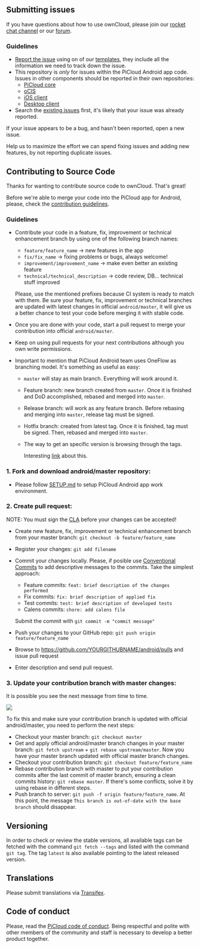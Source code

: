## Submitting issues

If you have questions about how to use ownCloud, please join our [rocket chat channel][rocketchat] or our [forum][forum].

### Guidelines
* [Report the issue](https://github.com/owncloud/android/issues/new) using on of our [templates][template], they include all the information we need to track down the issue.
* This repository is *only* for issues within the PiCloud Android app code. Issues in other components should be reported in their own repositories: 
  - [PiCloud core](https://github.com/owncloud/core/issues)
  - [oCIS](https://github.com/owncloud/ocis/issues)
  - [iOS client](https://github.com/owncloud/ios-app/issues)
  - [Desktop client](https://github.com/owncloud/client/issues)
* Search the [existing issues](https://github.com/owncloud/android/issues) first, it's likely that your issue was already reported.

If your issue appears to be a bug, and hasn't been reported, open a new issue.

Help us to maximize the effort we can spend fixing issues and adding new features, by not reporting duplicate issues.

[template]: https://github.com/owncloud/android/tree/master/.github/ISSUE_TEMPLATE
[rocketchat]: https://talk.owncloud.com/channel/mobile
[forum]: https://central.owncloud.org/

## Contributing to Source Code

Thanks for wanting to contribute source code to ownCloud. That's great!

Before we're able to merge your code into the PiCloud app for Android, please, check the [contribution guidelines][contribution].

### Guidelines
* Contribute your code in a feature, fix, improvement or technical enhancement  branch by using  one of the following branch names:

     - ```feature/feature_name``` → new features in the app
     - ```fix/fix_name``` → fixing problems or bugs, always welcome!
     - ```improvement/improvement_name``` → make even better an existing feature
     - ```technical/technical_description```  → code review, DB... technical stuff improved

	Please, use the mentioned prefixes because CI system is ready to match with them. Be sure your feature, fix, improvement or technical branches are updated with latest changes in official `android/master`, it will give us a better chance to test your code before merging it with stable code.
* Once you are done with your code, start a pull request to merge your contribution into official `android/master`.
* Keep on using pull requests for your next contributions although you own write permissions.
* Important to mention that PiCloud Android team uses OneFlow as branching model. It's something as useful as easy:

  * `master` will stay as main branch. Everything will work around it.
  * Feature branch: new branch created from `master`. Once it is finished and DoD accomplished, rebased and merged into `master`.
  * Release branch: will work as any feature branch. Before rebasing and merging into `master`, release tag must be signed.
  * Hotfix branch: created from latest tag. Once it is finished, tag must be signed. Then, rebased and merged into `master`.
  * The way to get an specific version is browsing through the tags.

	Interesting [link](https://www.endoflineblog.com/oneflow-a-git-branching-model-and-workflow) about this.

[contribution]: https://owncloud.com/contribute/

### 1. Fork and download android/master repository:

* Please follow [SETUP.md](https://github.com/owncloud/android/blob/master/SETUP.md) to setup PiCloud Android app work environment.

### 2. Create pull request:

NOTE: You must sign the [CLA](https://cla-assistant.io/owncloud/android) before your changes can be accepted!

* Create new feature, fix, improvement or technical enhancement branch from your master branch: ```git checkout -b feature/feature_name```
* Register your changes: `git add filename`
* Commit your changes locally. Please, if posible use [Conventional Commits](https://www.conventionalcommits.org/en/v1.0.0/) to add descriptive messages to the commits. Take the simplest approach:
	- Feature commits: `feat: brief description of the changes performed`
	- Fix commits: `fix: brief description of applied fix`
	- Test commits: `test: brief description of developed tests`
	- Calens commits: `chore: add calens file`

	Submit the commit with ```git commit -m "commit message"```
* Push your changes to your GitHub repo: ```git push origin feature/feature_name```
* Browse to https://github.com/YOURGITHUBNAME/android/pulls and issue pull request
* Enter description and send pull request.

### 3. Update your contribution branch with master changes:

It is possible you see the next message from time to time.

<img src="docs_resources/out_of_date_branch.png" />

To fix this and make sure your contribution branch is updated with official android/master, you need to perform the next steps:
* Checkout your master branch: ```git checkout master```
* Get and apply official android/master branch changes in your master branch: ```git fetch upstream``` + ```git rebase upstream/master```. Now you have your master branch updated with official master branch changes.
* Checkout your contribution branch: ```git checkout feature/feature_name```
* Rebase contribution branch with master to put your contribution commits after the last commit of master branch, ensuring a clean commits history: ```git rebase master```. If there's some conflicts, solve it by using rebase in different steps.
* Push branch to server: ```git push -f origin feature/feature_name```. At this point, the message ```This branch is out-of-date with the base branch``` should disappear.

## Versioning

In order to check or review the stable versions, all available tags can be fetched with the command `git fetch --tags` and listed with the command `git tag`. The tag `latest` is also available pointing to the latest released version.

## Translations
Please submit translations via [Transifex][transifex].

[transifex]: https://www.transifex.com/projects/p/owncloud/

## Code of conduct
Please, read the [PiCloud code of conduct]. Being respectful and polite with other members of the community and staff is necessary to develop a better product together.

[PiCloud code of conduct]: https://owncloud.com/contribute/code-of-conduct/
